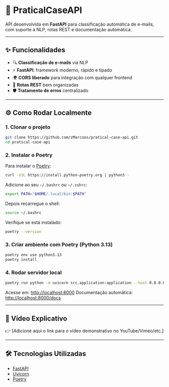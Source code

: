 # 📧 PraticalCaseAPI

API desenvolvida em **FastAPI** para classificação automática de e-mails, com suporte a NLP, rotas REST e documentação automática.

---

## ✨ Funcionalidades

* 🔍 **Classificação de e-mails** via NLP
* ⚡ **FastAPI**: framework moderno, rápido e tipado
* 🌍 **CORS liberado** para integração com qualquer frontend
* 📑 **Rotas REST** bem organizadas
* 🛡️ **Tratamento de erros** centralizado

---

## ⚙️ Como Rodar Localmente

### 1. Clonar o projeto

```bash
git clone https://github.com/zMarcoos/pratical-case-api.git
cd pratical-case-api
```

### 2. Instalar o Poetry

Para instalar o [Poetry](https://python-poetry.org/):

```bash
curl -sSL https://install.python-poetry.org | python3 -
```

Adicione ao seu `~/.bashrc` ou `~/.zshrc`:

```bash
export PATH="$HOME/.local/bin:$PATH"
```

Depois recarregue o shell:

```bash
source ~/.bashrc
```

Verifique se está instalado:

```bash
poetry --version
```

### 3. Criar ambiente com Poetry (Python 3.13)

```bash
poetry env use python3.13
poetry install
```

### 4. Rodar servidor local

```bash
poetry run python -m uvicorn src.application:application --host 0.0.0.0 --port 8000
```

Acesse em: [http://localhost:8000](http://localhost:8000)
Documentação automática: [http://localhost:8000/docs](http://localhost:8000/docs)

---

## 🎥 Vídeo Explicativo

👉 \[Adicione aqui o link para o vídeo demonstrativo no YouTube/Vimeo/etc.]

---

## 🛠️ Tecnologias Utilizadas

* [FastAPI](https://fastapi.tiangolo.com/)
* [Uvicorn](https://www.uvicorn.org/)
* [Poetry](https://python-poetry.org/)
